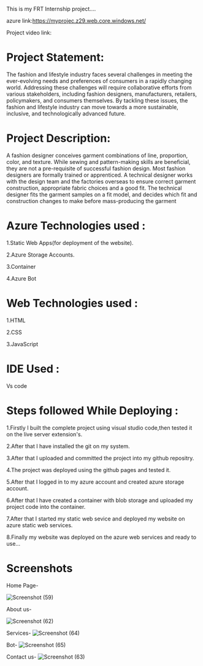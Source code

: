 
This is my FRT Internship project....

azure link:https://myprojec.z29.web.core.windows.net/

Project video link: 

# Project Statement:

The fashion and lifestyle industry faces several challenges in meeting the ever-evolving needs and preferences of consumers in a rapidly changing world. Addressing these challenges will require collaborative efforts from various stakeholders, including fashion designers, manufacturers, retailers, policymakers, and consumers themselves. By tackling these issues, the fashion and lifestyle industry can move towards a more sustainable, inclusive, and technologically advanced future.

 
# Project Description:

A fashion designer conceives garment combinations of line, proportion, color, and texture. While sewing and pattern-making skills are beneficial, they are not a pre-requisite of successful fashion design. Most fashion designers are formally trained or apprenticed.
A technical designer works with the design team and the factories overseas to ensure correct garment construction, appropriate fabric choices and a good fit. The technical designer fits the garment samples on a fit model, and decides which fit and construction changes to make before mass-producing the garment

# Azure Technologies used :

1.Static Web Apps(for deployment of the website).

2.Azure Storage Accounts.

3.Container

4.Azure Bot

# Web Technologies used :

1.HTML

2.CSS

3.JavaScript

# IDE Used :

Vs code

# Steps followed While Deploying :

1.Firstly I built the complete project using visual studio code,then tested it on the live server extension's.

2.After that I have installed the git on my system.

3.After that I uploaded and committed the project into my github repositry.

4.The project was deployed using the github pages and tested it.

5.After that I logged in to my azure account and created azure storage account.

6.After that I have created a container with blob storage and uploaded my project code into the container.

7.After that I started my static web sevice and deployed my website on azure static web services.

8.Finally my website was deployed on the azure web services and ready to use...

# Screenshots

Home Page-

![Screenshot (59)](https://github.com/parameswarguruguri/frt/assets/113760801/c19c3837-f196-47bb-bf69-1267bd77d75e)

About us-

![Screenshot (62)](https://github.com/parameswarguruguri/frt/assets/113760801/7314ed1f-0bbd-4169-9565-ad3cffeaea30)

Services-
![Screenshot (64)](https://github.com/parameswarguruguri/frt/assets/113760801/55d4a46b-2484-44d1-a909-e4eb710685ce)

Bot-
![Screenshot (65)](https://github.com/parameswarguruguri/frt/assets/113760801/2720b854-2f13-4d7f-b098-85a6565f750f)

Contact us-
![Screenshot (63)](https://github.com/parameswarguruguri/frt/assets/113760801/26011879-a366-4e75-98d9-47b6af55f6ed)
